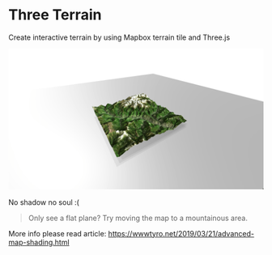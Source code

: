 # Three Terrain

Create interactive terrain by using Mapbox terrain tile and Three.js

![Screenshot](./terrain-screenshot.png)

No shadow no soul :(

> Only see a flat plane? Try moving the map to a mountainous area.

More info please read article: https://wwwtyro.net/2019/03/21/advanced-map-shading.html
